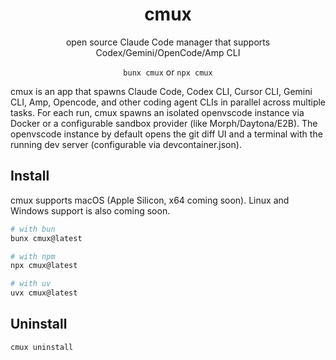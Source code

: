 <h1 align="center">cmux</h1>
<p align="center">open source Claude Code manager that supports Codex/Gemini/OpenCode/Amp CLI</p>

<p align="center"><code>bunx cmux</code> or <code>npx cmux</code></p>

cmux is an app that spawns Claude Code, Codex CLI, Cursor CLI, Gemini CLI, Amp, Opencode, and other coding agent CLIs in parallel across multiple tasks. For each run, cmux spawns an isolated openvscode instance via Docker or a configurable sandbox provider (like Morph/Daytona/E2B). The openvscode instance by default opens the git diff UI and a terminal with the running dev server (configurable via devcontainer.json).

## Install

cmux supports macOS (Apple Silicon, x64 coming soon). Linux and Windows support is also coming soon.

```bash
# with bun
bunx cmux@latest

# with npm
npx cmux@latest

# with uv
uvx cmux@latest
```

<!-- ## Upgrade

```bash
cmux upgrade
``` -->

## Uninstall

```bash
cmux uninstall
```
